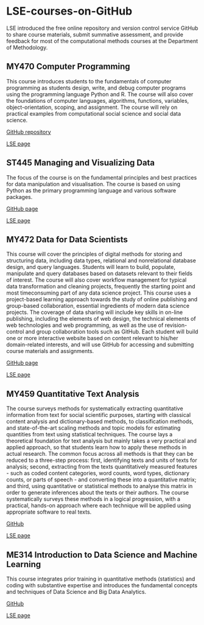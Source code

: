 # LSE-courses-on-GitHub

LSE introduced the free online repository and version control service GitHub to share course materials, submit summative assessment, and provide feedback for most of the computational methods courses at the Department of Methodology.

## MY470 Computer Programming

This course introduces students to the fundamentals of computer programming as students design, write, and debug computer programs using the programming language Python and R. The course will also cover the foundations of computer languages, algorithms, functions, variables, object­-orientation, scoping, and assignment. The course will rely on practical examples from computational social science and social data science.

[GitHub repository](https://github.com/lse-my470/lectures)

[LSE page](http://www.lse.ac.uk/resources/calendar/courseGuides/MY/2019_MY470.htm)


## ST445 Managing and Visualizing Data

The focus of the course is on the fundamental principles and best practices for data manipulation and visualisation. The course is based on using Python as the primary programming language and various software packages. 

[GitHub page](https://lse-st445.github.io/)

[LSE page](http://www.lse.ac.uk/resources/calendar/courseGuides/ST/2019_ST445.htm)

## MY472 Data for Data Scientists

This course will cover the principles of digital methods for storing and structuring data, including data types, relational and non­relational database design, and query languages. Students will learn to build, populate, manipulate and query databases based on datasets relevant to their fields of interest. The course will also cover workflow management for typical data transformation and cleaning projects, frequently the starting point and most time­consuming part of any data science project.  This course uses a project-based learning approach towards the study of online publishing and group­-based collaboration, essential ingredients of modern data science projects. The coverage of data sharing will include key skills in on-line publishing, including the elements of web design, the technical elements of web technologies and web programming, as well as the use of revision-control and group collaboration tools such as GitHub. Each student will build one or more interactive website based on content relevant to his/her domain­-related interests, and will use GitHub for accessing and submitting course materials and assignments.

[GitHub page](https://lse-my472.github.io/)

[LSE page](http://www.lse.ac.uk/resources/calendar/courseGuides/MY/2019_MY472.htm)

## MY459 Quantitative Text Analysis

The course surveys methods for systematically extracting quantitative information from text for social scientific purposes, starting with classical content analysis and dictionary-based methods, to classification methods, and state-of-the-art scaling methods and topic models for estimating quantities from text using statistical techniques. The course lays a theoretical foundation for text analysis but mainly takes a very practical and applied approach, so that students learn how to apply these methods in actual research. The common focus across all methods is that they can be reduced to a three-step process: first, identifying texts and units of texts for analysis; second, extracting from the texts quantitatively measured features - such as coded content categories, word counts, word types, dictionary counts, or parts of speech - and converting these into a quantitative matrix; and third, using quantitative or statistical methods to analyse this matrix in order to generate inferences about the texts or their authors. The course systematically surveys these methods in a logical progression, with a practical, hands-on approach where each technique will be applied using appropriate software to real texts.

[GitHub](https://lse-my459.github.io/)

[LSE page](http://www.lse.ac.uk/resources/calendar/courseGuides/MY/2019_MY459.htm)

## ME314 Introduction to Data Science and Machine Learning

This course integrates prior training in quantitative methods (statistics) and coding with substantive expertise and introduces the fundamental concepts and techniques of Data Science and Big Data Analytics.

[GitHub](https://lse-me314.github.io/)

[LSE page](https://www.lse.ac.uk/study-at-lse/summer-schools/Summer-School/Courses/Secure/Research-Methods-Data-Science-and-Mathematics/ME314)
